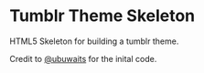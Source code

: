 Tumblr Theme Skeleton
=====================

HTML5 Skeleton for building a tumblr theme.

Credit to [@ubuwaits](https://github.com/ubuwaits) for the inital code.
